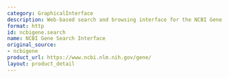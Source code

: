 ```yaml
---
category: GraphicalInterface
description: Web-based search and browsing interface for the NCBI Gene database
format: http
id: ncbigene.search
name: NCBI Gene Search Interface
original_source:
- ncbigene
product_url: https://www.ncbi.nlm.nih.gov/gene/
layout: product_detail
---
```

